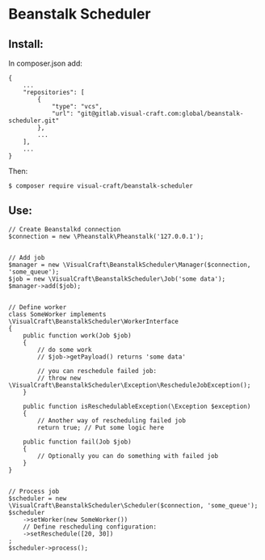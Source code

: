 # Beanstalk Scheduler


## Install:

In composer.json add:

    {
        ...
        "repositories": [
            {
                "type": "vcs",
                "url": "git@gitlab.visual-craft.com:global/beanstalk-scheduler.git"
            },
            ...
        ],
        ...
    }

Then:

    $ composer require visual-craft/beanstalk-scheduler


## Use:

    // Create Beanstalkd connection
    $connection = new \Pheanstalk\Pheanstalk('127.0.0.1');
    
    
    // Add job
    $manager = new \VisualCraft\BeanstalkScheduler\Manager($connection, 'some_queue');
    $job = new \VisualCraft\BeanstalkScheduler\Job('some data');
    $manager->add($job);


    // Define worker
    class SomeWorker implements \VisualCraft\BeanstalkScheduler\WorkerInterface
    {
        public function work(Job $job)
        {
            // do some work
            // $job->getPayload() returns 'some data'
            
            // you can reschedule failed job:
            // throw new \VisualCraft\BeanstalkScheduler\Exception\RescheduleJobException();
        }

        public function isReschedulableException(\Exception $exception)
        {
            // Another way of rescheduling failed job
            return true; // Put some logic here

        public function fail(Job $job)
        {
            // Optionally you can do something with failed job
        }
    }


    // Process job
    $scheduler = new \VisualCraft\BeanstalkScheduler\Scheduler($connection, 'some_queue');
    $scheduler
        ->setWorker(new SomeWorker())
        // Define rescheduling configuration:
        ->setReschedule([20, 30])
    ;
    $scheduler->process();
